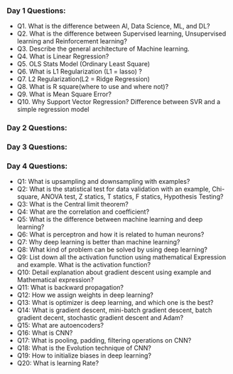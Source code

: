 ### Day 1 Questions:

- Q1. What is the difference between AI, Data Science, ML, and DL?
- Q2. What is the difference between Supervised learning, Unsupervised learning and Reinforcement learning?
- Q3. Describe the general architecture of Machine learning.
- Q4. What is Linear Regression?
- Q5. OLS Stats Model (Ordinary Least Square)
- Q6. What is L1 Regularization (L1 = lasso) ?
- Q7. L2 Regularization(L2 = Ridge Regression)
- Q8. What is R square(where to use and where not)?
- Q9. What is Mean Square Error?
- Q10. Why Support Vector Regression? Difference between SVR and a simple regression model

### Day 2 Questions:

### Day 3 Questions:



### Day 4 Questions:
- Q1: What is upsampling and downsampling with examples?
- Q2: What is the statistical test for data validation with an example, Chi-square, ANOVA test, Z statics, T statics, F statics, Hypothesis Testing?
- Q3: What is the Central limit theorem?
- Q4: What are the correlation and coefficient?
- Q5: What is the difference between machine learning and deep learning?
- Q6: What is perceptron and how it is related to human neurons?
- Q7: Why deep learning is better than machine learning?
- Q8: What kind of problem can be solved by using deep learning?
- Q9: List down all the activation function using mathematical Expression and example. What is the activation function?
- Q10: Detail explanation about gradient descent using example and Mathematical expression?
- Q11: What is backward propagation?
- Q12: How we assign weights in deep learning?
- Q13: What is optimizer is deep learning, and which one is the best?
- Q14: What is gradient descent, mini-batch gradient descent, batch gradient decent, stochastic gradient descent and Adam?
- Q15: What are autoencoders?
- Q16: What is CNN?
- Q17: What is pooling, padding, filtering operations on CNN?
- Q18: What is the Evolution technique of CNN?
- Q19: How to initialize biases in deep learning?
- Q20: What is learning Rate?
